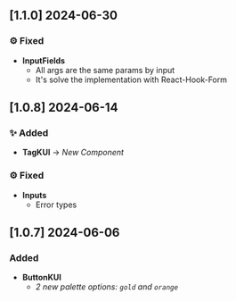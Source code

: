 ## [1.1.0] 2024-06-30

### ⚙ Fixed

- **InputFields**
  - All args are the same params by input
  - It's solve the implementation with React-Hook-Form

## [1.0.8] 2024-06-14

### ✨ Added

- **TagKUI** → _New Component_

### ⚙ Fixed

- **Inputs**
  - Error types

## [1.0.7] 2024-06-06

### Added

- **ButtonKUI**
  - _2 new palette options: `gold` and `orange`_
